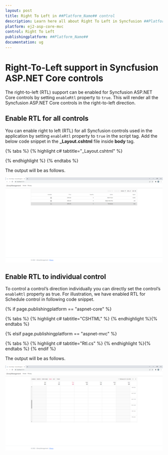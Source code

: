 ```yaml
---
layout: post
title: Right To Left in ##Platform_Name## control
description: Learn here all about Right To Left in Syncfusion ##Platform_Name## control of Syncfusion Essential JS 2 and more.
platform: ej2-asp-core-mvc
control: Right To Left
publishingplatform: ##Platform_Name##
documentation: ug
---
```


# Right-To-Left support in Syncfusion ASP.NET Core controls

The right-to-left (RTL) support can be enabled for Syncfusion ASP.NET Core controls by setting `enableRtl` property to `true`. This will render all the Syncfusion ASP.NET Core controls in the right-to-left direction.

## Enable RTL for all controls

You can enable right to left (RTL) for all Syncfusion controls used in the application by setting `enableRtl` property to `true` in the script tag. Add the below code snippet in the **_Layout.cshtml** file inside **body** tag.

{% tabs %}
{% highlight c# tabtitle="_Layout.cshtml" %}
<script>
    // Enables Right to left alignment for all controls
    ej.base.enableRtl(true);
</script>
{% endhighlight %}
{% endtabs %}

The output will be as follows.

![Grid control is rendered from the right to left](images/rtl-grid.png)

## Enable RTL to individual control

To control a control’s direction individually you can directly set the control’s `enableRtl` property as true. For illustration, we have enabled RTL for Schedule control in following code snippet.

{% if page.publishingplatform == "aspnet-core" %}

{% tabs %}
{% highlight c# tabtitle="CSHTML" %}
<ejs-schedule id="schedule" height="550px" enableRtl="true"></ejs-schedule>
{% endhighlight %}{% endtabs %}

{% elsif page.publishingplatform == "aspnet-mvc" %}

{% tabs %}
{% highlight c# tabtitle="Rtl.cs" %}
{% endhighlight %}{% endtabs %}
{% endif %}

The output will be as follows.

![Schedule control is rendered from the right-to-left](images/rightToLeft.png)
